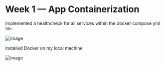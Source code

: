 # Week 1 — App Containerization


Implemented a healthcheck for all services within the docker compose yml file

![image](https://user-images.githubusercontent.com/124912958/220475368-f8ada7cc-d530-4b3a-8a8f-94b46c56b9e4.png)

Installed Docker on my local machine

![image](https://user-images.githubusercontent.com/124912958/220666405-0c69ed51-2c15-4888-9d7d-05757508e757.png)

